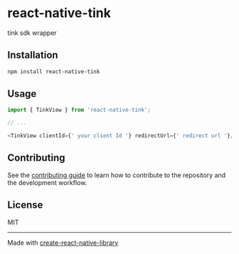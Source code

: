 # react-native-tink

tink sdk wrapper

## Installation

```sh
npm install react-native-tink
```

## Usage

```js
import { TinkView } from 'react-native-tink';

// ...

<TinkView clientId={' your client Id '} redirectUrl={' redirect url '}/>
```

## Contributing

See the [contributing guide](CONTRIBUTING.md) to learn how to contribute to the repository and the development workflow.

## License

MIT

---

Made with [create-react-native-library](https://github.com/callstack/react-native-builder-bob)
